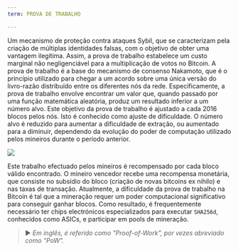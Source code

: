 ```yaml
---
term: PROVA DE TRABALHO

---
```

Um mecanismo de proteção contra ataques Sybil, que se caracterizam pela criação de múltiplas identidades falsas, com o objetivo de obter uma vantagem ilegítima. Assim, a prova de trabalho estabelece um custo marginal não negligenciável para a multiplicação de votos no Bitcoin. A prova de trabalho é a base do mecanismo de consenso Nakamoto, que é o princípio utilizado para chegar a um acordo sobre uma única versão do livro-razão distribuído entre os diferentes nós da rede. Especificamente, a prova de trabalho envolve encontrar um valor que, quando passado por uma função matemática aleatória, produz um resultado inferior a um número alvo. Este objetivo da prova de trabalho é ajustado a cada 2016 blocos pelos nós. Isto é conhecido como ajuste de dificuldade. O número alvo é reduzido para aumentar a dificuldade de extração, ou aumentado para a diminuir, dependendo da evolução do poder de computação utilizado pelos mineiros durante o período anterior.

![](../../dictionnaire/assets/34.webp)

Este trabalho efectuado pelos mineiros é recompensado por cada bloco válido encontrado. O mineiro vencedor recebe uma recompensa monetária, que consiste no subsídio do bloco (criação de novas bitcoins ex nihilo) e nas taxas de transação. Atualmente, a dificuldade da prova de trabalho na Bitcoin é tal que a mineração requer um poder computacional significativo para conseguir ganhar blocos. Como resultado, é frequentemente necessário ter chips electrónicos especializados para executar `SHA256d`, conhecidos como ASICs, e participar em pools de mineração.

> ► *Em inglês, é referido como "Proof-of-Work", por vezes abreviado como "PoW".*